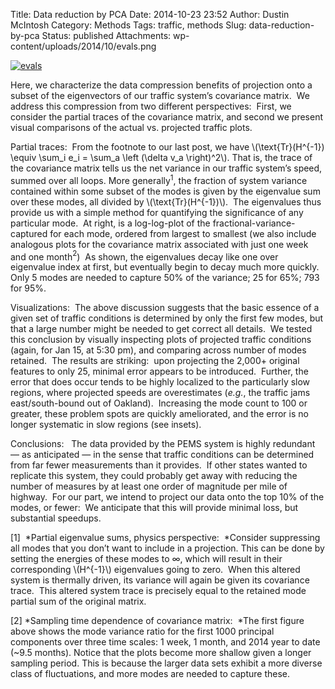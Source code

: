 Title: Data reduction by PCA
Date: 2014-10-23 23:52
Author: Dustin McIntosh
Category: Methods
Tags: traffic, methods
Slug: data-reduction-by-pca
Status: published
Attachments: wp-content/uploads/2014/10/evals.png

[![evals]({static}/wp-content/uploads/2014/10/evals.png)]({static}/wp-content/uploads/2014/10/evals.png)

Here, we characterize the data compression benefits of projection onto a subset of the eigenvectors of our traffic system’s covariance matrix.  We address this compression from two different perspectives:  First, we consider the partial traces of the covariance matrix, and second we present visual comparisons of the actual vs. projected traffic plots.

Partial traces:  From the footnote to our last post, we have \\(\text{Tr}(H^{-1}) \equiv \sum_i e_i = \sum_a \left (\delta v_a \right)^2\\). That is, the trace of the covariance matrix tells us the net variance in our traffic system’s speed, summed over all loops. More generally$^1$, the fraction of system variance contained within some subset of the modes is given by the eigenvalue sum over these modes, all divided by \\(\text{Tr}(H^{-1})\\).  The eigenvalues thus provide us with a simple method for quantifying the significance of any particular mode.  At right, is a log-log-plot of the fractional-variance-captured for each mode, ordered from largest to smallest (we also include analogous plots for the covariance matrix associated with just one week and one month$^2$)  As shown, the eigenvalues decay like one over eigenvalue index at first, but eventually begin to decay much more quickly.   Only 5 modes are needed to capture 50% of the variance; 25 for 65%; 793 for 95%.

Visualizations:  The above discussion suggests that the basic essence of a given set of traffic conditions is determined by only the first few modes, but that a large number might be needed to get correct all details.  We tested this conclusion by visually inspecting plots of projected traffic conditions (again, for Jan 15, at 5:30 pm), and comparing across number of modes retained.  The results are striking:  upon projecting the 2,000+ original features to only 25, minimal error appears to be introduced.  Further, the error that does occur tends to be highly localized to the particularly slow regions, where projected speeds are overestimates (*e.g.*, the traffic jams east/south-bound out of Oakland).  Increasing the mode count to 100 or greater, these problem spots are quickly ameliorated, and the error is no longer systematic in slow regions (see insets).

Conclusions:   The data provided by the PEMS system is highly redundant — as anticipated — in the sense that traffic conditions can be determined from far fewer measurements than it provides.  If other states wanted to replicate this system, they could probably get away with reducing the number of measures by at least one order of magnitude per mile of highway.  For our part, we intend to project our data onto the top 10% of the modes, or fewer:  We anticipate that this will provide minimal loss, but substantial speedups.

[1]  *Partial eigenvalue sums, physics perspective:  *Consider suppressing all modes that you don’t want to include in a projection. This can be done by setting the energies of these modes to $\infty$, which will result in their corresponding \\(H^{-1}\\) eigenvalues going to zero.  When this altered system is thermally driven, its variance will again be given its covariance trace.  This altered system trace is precisely equal to the retained mode partial sum of the original matrix.

[2] *Sampling time dependence of covariance matrix:  *The first figure above shows the mode variance ratio for the first 1000 principal components over three time scales: 1 week, 1 month, and 2014 year to date (~9.5 months). Notice that the plots become more shallow given a longer sampling period. This is because the larger data sets exhibit a more diverse class of fluctuations, and more modes are needed to capture these.
